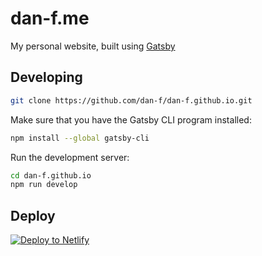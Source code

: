 # dan-f.me

My personal website, built using [Gatsby](https://www.gatsbyjs.org/)

## Developing

```sh
git clone https://github.com/dan-f/dan-f.github.io.git
```

Make sure that you have the Gatsby CLI program installed:

```sh
npm install --global gatsby-cli
```

Run the development server:

```sh
cd dan-f.github.io
npm run develop
```

## Deploy

[![Deploy to Netlify](https://www.netlify.com/img/deploy/button.svg)](https://app.netlify.com/start/deploy?repository=https://github.com/gatsbyjs/gatsby-starter-default)
